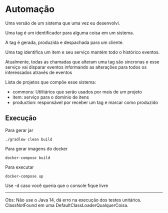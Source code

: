 # Automação

Uma versão de um sistema que uma vez eu desenvolvi.

Uma tag é um identificador para alguma coisa em um sistema. 

A tag é gerada, produzida e despachada para um cliente.

Uma tag identifica um item e seu serviço mantém todo o histórico eventos.

Atualmente, todas as chamadas que alteram uma tag são sincronas e esse serviço vai disparar eventos informando as alterações para todos os interessados através de eventos 

Lista de projetos que compõe esse sistema:
* commons: Utilitários que serão usados por mais de um projeto
* item: serviço para o dominio de itens
* production: responsável por receber um tag e marcar como produzido 

## Execução
Para gerar jar

    ./gradlew clean build

Para gerar imagens do docker

    docker-compose build

Para executar

    docker-compose up

Use -d caso você queria que o console fique livre

-- -
Obs: Não use o Java 14, dá erro na execução dos testes unitários. ClassNotFound em uma DefaultClassLoaderQualquerCoisa.